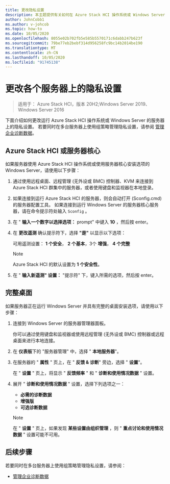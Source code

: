 ```yaml
---
title: 更改隐私设置
description: 本主题提供有关如何在 Azure Stack HCI 操作系统或 Windows Server 中更改隐私设置的指导。
author: JohnCobb1
ms.author: v-johcob
ms.topic: how-to
ms.date: 10/05/2020
ms.openlocfilehash: 8055e02b702fb5e585b5570171c6dabb247b623f
ms.sourcegitcommit: 79be77eb2bebf314d956258fc9bc14b2014be190
ms.translationtype: MT
ms.contentlocale: zh-CN
ms.lasthandoff: 10/05/2020
ms.locfileid: "91745138"
---
```

# <a name="change-privacy-settings-on-individual-servers"></a>更改各个服务器上的隐私设置

>适用于： Azure Stack HCI，版本 20H2;Windows Server 2019、Windows Server 2016

下面介绍如何更改运行 Azure Stack HCI 操作系统或 Windows Server 的服务器上的隐私设置。 若要同时在多台服务器上使用组策略管理隐私设置，请参阅 [管理企业诊断数据](/windows/privacy/configure-windows-diagnostic-data-in-your-organization#manage-enterprise-diagnostic-data)。

## <a name="azure-stack-hci-or-server-core"></a>Azure Stack HCI 或服务器核心
如果服务器使用 Azure Stack HCI 操作系统或使用服务器核心安装选项的 Windows Server，请使用以下步骤：
1. 通过使用远程桌面、远程管理 (无外设或 BMC) 控制器、KVM 来连接到 Azure Stack HCI 群集中的服务器，或者使用键盘和监视器在本地登录。 
1. 如果连接到运行 Azure Stack HCI 的服务器，则会自动打开 (Sconfig.cmd) 的服务器配置工具。 如果连接到运行 Windows Server 的服务器核心服务器，请在命令提示符处输入 `Sconfig` 。
1. 在 " **输入一个数字以选择选项：** prompt" 中键入 **10** ，然后按 enter。
1. 在 **更改遥测** 确认提示符下，选择 **"是"** 以显示以下选项：

    可用遥测设置： **1 个安全**， **2 个基本**，3个 **增强**， **4 个完整**

    >[!NOTE]
    > Azure Stack HCI 的默认设置为 **1 个安全性**。

1. 在 " **输入新遥测" 设置：** "提示符" 下，键入所需的选项，然后按 enter。

## <a name="full-desktop"></a>完整桌面
如果服务器正在运行 Windows Server 并具有完整的桌面安装选项，请使用以下步骤：
1. 连接到 Windows Server 的服务器管理器面板。

    你可以通过使用键盘和监视器或使用远程管理 (无外设或 BMC) 控制器或远程桌面来进行本地连接。 

1. 在 **仪表板**下的 "服务器管理" 中，选择 " **本地服务器**"。
1. 在服务器的 " **属性** " 页上，在 " **反馈 & 诊断**" 旁边，选择 " **设置**"。

    在 " **设置** " 页上，将显示 " **反馈频率** " 和 " **诊断和使用情况数据** " 设置。 
 
1. 展开 " **诊断和使用情况数据** " 设置，选择下列选项之一：
    - **必需的诊断数据**
    - **增强版**
    - **可选诊断数据**

    >[!NOTE]
    > 在 " **设置** " 页上，如果发现 **某些设置由组织管理** ，则 " **重点讨论和使用情况数据** " 设置可能不可用。

## <a name="next-steps"></a>后续步骤
若要同时在多台服务器上使用组策略管理隐私设置，请参阅：
-   [管理企业诊断数据](/windows/privacy/configure-windows-diagnostic-data-in-your-organization#manage-enterprise-diagnostic-data)
